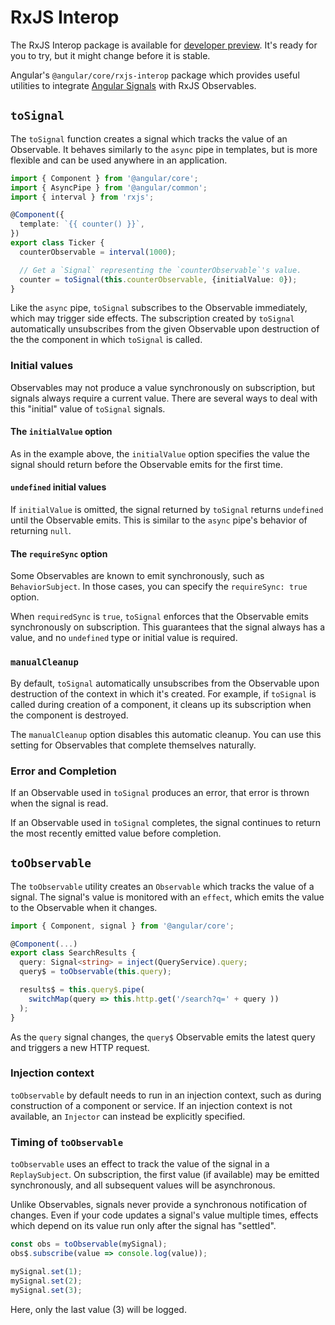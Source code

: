 # RxJS Interop

<div class="alert is-important">

The RxJS Interop package is available for [developer preview](https://angular.io/guide/releases#developer-preview). It's ready for you to try, but it might change before it is stable.

</div>

Angular's `@angular/core/rxjs-interop` package which provides useful utilities to integrate [Angular Signals](/guide/signals) with RxJS Observables.

## `toSignal`

The `toSignal` function creates a signal which tracks the value of an Observable. It behaves similarly to the `async` pipe in templates, but is more flexible and can be used anywhere in an application.

```ts
import { Component } from '@angular/core';
import { AsyncPipe } from '@angular/common';
import { interval } from 'rxjs';

@Component({
  template: `{{ counter() }}`,
})
export class Ticker {
  counterObservable = interval(1000);

  // Get a `Signal` representing the `counterObservable`'s value.
  counter = toSignal(this.counterObservable, {initialValue: 0});
}
```

Like the `async` pipe, `toSignal` subscribes to the Observable immediately, which may trigger side effects. The subscription created by
`toSignal` automatically unsubscribes from the given Observable upon destruction of the the component in which `toSignal` is called.

### Initial values

Observables may not produce a value synchronously on subscription, but signals always require a current value. There are several ways to deal with this "initial" value of `toSignal` signals.

#### The `initialValue` option

As in the example above, the `initialValue` option specifies the value the signal should return before the Observable emits for the first time.

#### `undefined` initial values

If `initialValue` is omitted, the signal returned by `toSignal` returns `undefined` until the Observable emits. This is similar to the `async` pipe's behavior of returning `null`.

#### The `requireSync` option

Some Observables are known to emit synchronously, such as `BehaviorSubject`. In those cases, you can specify the `requireSync: true` option.

When `requiredSync` is `true`, `toSignal` enforces that the Observable emits synchronously on subscription. This guarantees that the signal always has a value, and no `undefined` type or initial value is required.

### `manualCleanup`

By default, `toSignal` automatically unsubscribes from the Observable upon destruction of the context in which it's created. For example, if `toSignal` is called during creation of a component, it cleans up its subscription when the component is destroyed.

The `manualCleanup` option disables this automatic cleanup. You can use this setting for Observables that complete themselves naturally.

### Error and Completion

If an Observable used in `toSignal` produces an error, that error is thrown when the signal is read.

If an Observable used in `toSignal` completes, the signal continues to return the most recently emitted value before completion.

## `toObservable`

The `toObservable` utility creates an `Observable` which tracks the value of a signal. The signal's value is monitored with an `effect`, which emits the value to the Observable when it changes.

```ts
import { Component, signal } from '@angular/core';

@Component(...)
export class SearchResults {
  query: Signal<string> = inject(QueryService).query;
  query$ = toObservable(this.query);

  results$ = this.query$.pipe(
    switchMap(query => this.http.get('/search?q=' + query ))
  );
}
```

As the `query` signal changes, the `query$` Observable emits the latest query and triggers a new HTTP request.

### Injection context

`toObservable` by default needs to run in an injection context, such as during construction of a component or service. If an injection context is not available, an `Injector` can instead be explicitly specified.

### Timing of `toObservable`

`toObservable` uses an effect to track the value of the signal in a `ReplaySubject`. On subscription, the first value (if available) may be emitted synchronously, and all subsequent values will be asynchronous.

Unlike Observables, signals never provide a synchronous notification of changes. Even if your code updates a signal's value multiple times, effects which depend on its value run only after the signal has "settled".

```ts
const obs = toObservable(mySignal);
obs$.subscribe(value => console.log(value));

mySignal.set(1);
mySignal.set(2);
mySignal.set(3);
```

Here, only the last value (3) will be logged.
